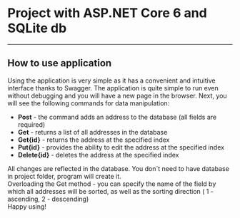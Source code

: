 # Project with ASP.NET Core 6 and SQLite db   
___
## How to use application
Using the application is very simple as it has a convenient and intuitive interface thanks to Swagger.
The application is quite simple to run even without debugging and you will have a new page in the browser.
Next, you will see the following commands for data manipulation:
  - __Post__ \- the command adds an address to the database (all fields are required)
  - __Get__ \- returns a list of all addresses in the database
  - __Get{id}__ \- returns the address at the specified index
  - __Put{id}__ \- provides the ability to edit the address at the specified index
  - __Delete{id}__ \- deletes the address at the specified index 
    
All changes are reflected in the database. You don`t need to have database in project folder, program will create it.    
Overloading the Get method \- you can specify the name of the field by which all addresses will be sorted, as well as the sorting direction ( 1 - ascending, 2 - descending)  
Happy using!
